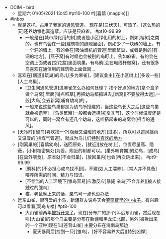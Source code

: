 - DCIM - bird
    - 星期六 01/05/2021 13:45 #pt10-100 #[[喜鹊 (magpie)]] 
- #inbox
    - 就是这样。占用了我家的[通风管道](https://www.zhihu.com/question/28370378/answer/205487414)。
现在是[三伏天]，可热了。[这么热的天]还养幼雏也真造孽。应该是只麻雀。 #pt10-99.99
        - 一般是在[城市绿化用的树]或者是小区绿化用的树上，例如[榕树]之类的。也有鸟会在一些[建筑物的缝隙里面]，例如少了一块砖的墙上，有一个洞的墙上。有的会在[吸油烟机的管道]里面筑巢，或者是别的[有洞的地方]。[燕子窝]有时候也会被别的鸟盯上，例如麻雀。有的会在空调上面或者[空花盆]里面筑巢。有乌鸦[会在电线杆做窝]，还有很多鸟喜欢在通信用的建筑物上面做窝...
    - 喜欢在[烟道][筑巢]的鸟儿[多为麻雀]，[建议业主][在小区树上][多设一些][人工鸟巢]。
        - [卫生间通风管道]进麻雀怎么办如何处理？
找个好点的地方[拿个盒子做个鸟窝],里面[铺点稻草],再把幼鸟都抓进去,[新窝][不要放得太远],一般[大鸟]会去新窝[哺育幼鸟]的 。
        - 一般来说这些鸟巢都是为幼鸟所搭建的，当这些鸟长大之后[这些鸟巢就会被遗弃]，[鸟类繁殖]一般都会选择[初夏季节]，这个时候温度还是可以的，同时一窝会有还几个幼鸟，这样搭起来的鸟窝会[相当的通风]。
    - [天冷时][留鸟]喜欢找一个[隐蔽又温暖的地方][过冬]，所以可以遮风挡雨又温暖的[排煤气管道]，就成为鸟儿们[特别喜欢的地方](http://www.chinanews.com/sh/2013/05-24/4852997.shtml)
    - [刚离巢的][喜鹊幼鸟]，送回原处，[就近][放在树上]，位置尽量高、隐蔽，[小树枝密集处]为妥。附近的树都可以。[巢外哺育期]的幼鸟，[成鸟][在巢外喂食]，原本就[不会归巢]，[放回巢内]也会[再次跳出来]。 #pt9-99.99
        - [鸦科]的[不必担心成鸟找不到]。不建议[人工喂养]，[常人并不具备]喂养所需的时间、精力与知识。
        - [不恰当的人工环境下]雏鸟容易[应激反应]暴毙
亲鸟[不会弃养][被人接触过的雏鸟]
        - 猫，老鼠晚上来的话，[亲鸟](https://www.zhihu.com/question/390431409/answer/1178592226)可一点也没办法
    - 远东山雀，很可爱的小鸟，新疆群友说冬天会[啄窗缝里的小虫子](https://bbs.saraba1st.com/2b/thread-2001519-1-1.html)。有兴趣可以看看[观鸟专楼] #pt8-100
        - 大山雀前两年[被拆开来了](https://www.bilibili.com/video/BV1Nf4y1C7Ww)，现在[分布广的那个]叫远东山雀，然后现在叫[大山雀]的那个鸟主要是分布在新疆和黑龙江北部，另外[被拆出来的一个亚种]现在叫[苍背山雀] 主要分布在海南岛那边
            - 夏天暴雨后[捡到一只][雏鸟]，[好不容易养大后][特别凶悍]
